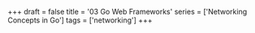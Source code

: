 +++
draft = false
title = '03 Go Web Frameworks'
series = ['Networking Concepts in Go']
tags = ['networking']
+++